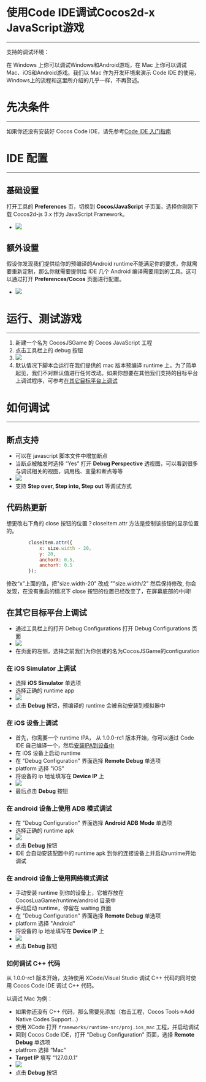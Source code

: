 使用Code IDE调试Cocos2d-x JavaScript游戏
===
---
支持的调试环境：

在 Windows 上你可以调试Windows和Android游戏，在 Mac 上你可以调试Mac、iOS和Android游戏。我们以 Mac 作为开发环境来演示 Code IDE 的使用，Windows上的流程和这里所介绍的几乎一样，不再赘述。

先决条件
===
---
如果你还没有安装好 Cocos Code IDE，请先参考[Code IDE 入门指南](../getting-started/zh.md)

IDE 配置
===
---
## 基础设置
打开工具的 **Preferences** 页，切换到 **Cocos/JavaScript** 子页面，选择你刚刚下载 Cocos2d-js 3.x 作为 JavaScript Framework。

+ ![](./res/js_cocos_preferences.png)

## 额外设置
假设你发现我们提供给你的预编译的Android runtime不能满足你的要求，你就需要重新定制，那么你就需要提供给 IDE 几个 Android 编译需要用到的工具。这可以通过打开 **Preferences/Cocos** 页面进行配置。

+ ![](./res/cocos_preferences.png)

运行、测试游戏
===
---
1. 新建一个名为 CocosJSGame 的 Cocos JavaScript 工程
2. 点击工具栏上的 debug 按钮
3. ![](./res/js_debug_button.png)
4. 默认情况下脚本会运行在我们提供的 mac 版本预编译 runtime 上。为了简单起见，我们不对默认值进行任何改动。如果你想要在其他我们支持的目标平台上调试程序，可参考[在其它目标平台上调试](#在其它目标平台上调试)

如何调试
===
---
## 断点支持
+ 可以在 javascript 脚本文件中增加断点
+ 当断点被触发时选择 “Yes” 打开 **Debug Perspective** 透视图，可以看到很多与调试相关的视图，调用栈、变量和断点等等
+ ![](./res/js_breakpoint.png)
+ 支持 **Step over, Step into, Step out** 等调试方式

## 代码热更新
想更改右下角的 close 按钮的位置？closeItem.attr 方法是控制该按钮的显示位置的。

```javascript
		closeItem.attr({
            x: size.width - 20,
            y: 20,
            anchorX: 0.5,
            anchorY: 0.5
        });
```
修改“x”上面的值，把"size.width-20" 改成 ""size.width/2" 然后保持修改, 你会发现，在没有重启的情况下 close 按钮的位置已经改变了，在屏幕底部的中间!

## 在其它目标平台上调试
+ 通过工具栏上的打开 Debug Configurations 打开 Debug Configurations 页面
+ ![](./res/js_config_button.png)
+ 在页面的左侧，选择之前我们为你创建的名为CocosJSGame的configuration

### 在 iOS Simulator 上调试
+ 选择 **iOS Simulator** 单选项
+ 选择正确的 runtime app
+ ![](./res/js_ios_sim_debug_config.png)
+  点击 **Debug** 按钮，预编译的 runtime 会被自动安装到模拟器中

### 在 iOS 设备上调试
+ 首先，你需要一个 runtime IPA， 从 1.0.0-rc1 版本开始，你可以通过 Code IDE 自己编译一个，然后[安装IPA到设备中][How To Install IPA]
+ 在 iOS 设备上启动 runtime
+ 在 "Debug Configuration" 界面选择 **Remote Debug** 单选项
+ platform 选择 "iOS"
+ 将设备的 ip 地址填写在 **Device IP** 上
+ ![](./res/js_remote_ios_debug.png)
+ 最后点击 **Debug** 按钮 

### 在 android 设备上使用 ADB 模式调试 
+ 在 "Debug Configuration" 界面选择 **Android ADB Mode** 单选项
+ 选择正确的 runtime apk
+ ![](./res/js_android_debug_config_adb.png)
+ 点击 **Debug** 按钮
+ IDE 会自动安装配置中的 runtime apk 到你的连接设备上并启动runtime开始调试

### 在 android 设备上使用网络模式调试
+ 手动安装 runtime 到你的设备上，它被存放在 CocosLuaGame/runtime/android 目录中
+ 手动启动 runtime，停留在 waiting 页面
+ 在 "Debug Configuration" 界面选择 **Remote Debug** 单选项
+ platform 选择 "Android"
+ 将设备的 ip 地址填写在 **Device IP** 上
+ ![](./res/js_remote_android_debug.png)
+ 点击 **Debug** 按钮

### 如何调试 C++ 代码
从 1.0.0-rc1 版本开始，支持使用 XCode/Visual Studio 调试 C++ 代码的同时使用 Cocos Code IDE 调试 C++ 代码。

以调试 Mac 为例：

+ 如果你还没有 C++ 代码，那么需要先添加（右击工程，Cocos Tools->Add Native Codes Support...）
+ 使用 XCode 打开 `frameworks/runtime-src/proj.ios_mac` 工程，并启动调试
+ 回到 Cocos Code IDE，打开 "Debug Configuration" 页面，选择 **Remote Debug** 单选项
+ platfrom 选择 “Mac”
+ **Target IP** 填写 "127.0.0.1"
+ ![](./res/js_remote_mac_debug.png)
+ 点击 **Debug** 按钮

[How To Install IPA]:http://www.solutionanalysts.com/blog/how-install-ipa-file-iphone-ipod-ipad-using-itunes-mac-windows
